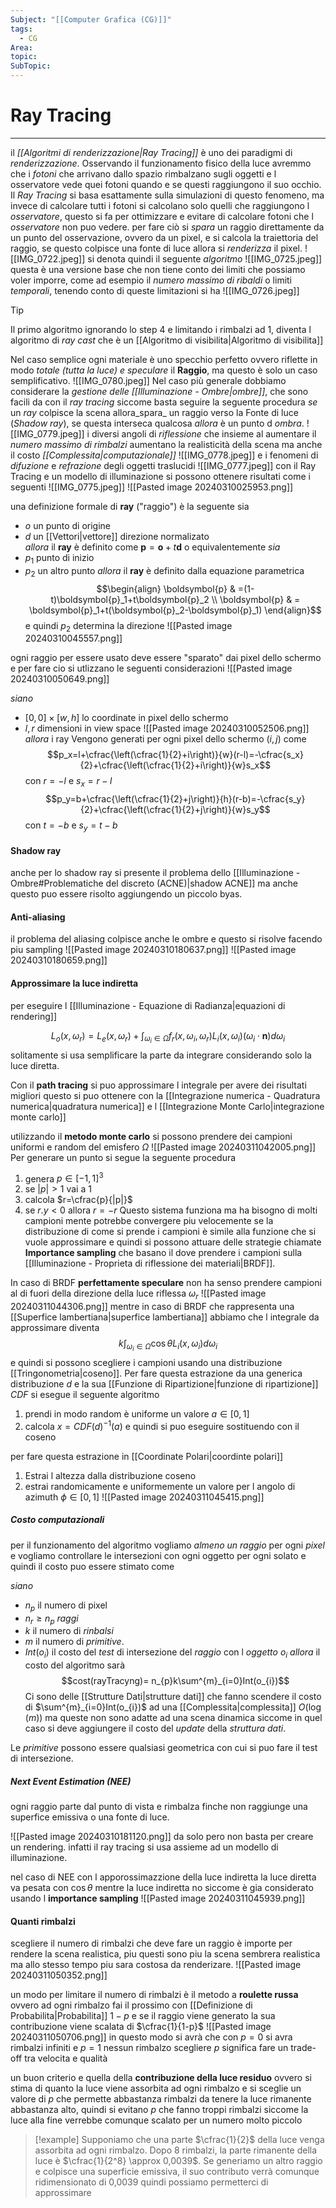 ```yaml
---
Subject: "[[Computer Grafica (CG)]]"
tags:
  - CG
Area: 
topic: 
SubTopic:
---
```


# Ray Tracing
---
il _[[Algoritmi di renderizzazione|Ray Tracing]]_ è uno dei paradigmi di _renderizzazione_.
Osservando il funzionamento fisico della luce avremmo che i _fotoni_ che arrivano dallo spazio rimbalzano sugli oggetti e l osservatore vede quei fotoni quando e se questi raggiungono il suo occhio. 
Il _Ray Tracing_ si basa esattamente sulla simulazioni di questo fenomeno, ma invece di calcolare tutti i fotoni si calcolano solo quelli che raggiungono l _osservatore_, questo si fa per ottimizzare e evitare di calcolare fotoni che l _osservatore_ non puo vedere.
per fare ciò si _spara_ un raggio direttamente da un punto del osservazione, ovvero da un pixel, e si calcola la traiettoria del raggio, se questo colpisce una fonte di luce allora si _renderizza_ il pixel.
![[IMG_0722.jpeg]]
si denota quindi il seguente _algoritmo_
![[IMG_0725.jpeg]]
questa è una versione base che non tiene conto dei limiti che possiamo voler imporre, come ad esempio il _numero massimo di ribaldi_ o limiti _temporali_, tenendo conto di queste limitazioni si ha 
![[IMG_0726.jpeg]]

> [!tip] 
> Il primo algoritmo ignorando lo step 4 e limitando i rimbalzi ad 1, diventa l algoritmo di _ray cast_ che è un [[Algoritmo di visibilita|Algoritmo di visibilita]] 

Nel caso semplice ogni materiale è uno specchio perfetto ovvero riflette in modo _totale (tutta la luce) e speculare_ il __Raggio__, ma questo è solo un caso semplificativo.
![[IMG_0780.jpeg]]
Nel caso più generale dobbiamo considerare la _gestione delle [[Illuminazione - Ombre|ombre]]_, che sono facili da con il _ray tracing_ siccome basta seguire la seguente procedura
_se_ un _ray_ colpisce la scena allora_spara_ un raggio verso la Fonte di luce (_Shadow ray_), se questa interseca qualcosa _allora_ è un punto d _ombra_. 
![[IMG_0779.jpeg]]
i diversi angoli di _riflessione_  che insieme al aumentare il _numero massimo di rimbalzi_ aumentano la realisticità della scena ma anche il costo _[[Complessita|computazionale]]_
![[IMG_0778.jpeg]]
e i fenomeni di _difuzione_ e _refrazione_ degli oggetti traslucidi 
![[IMG_0777.jpeg]]
con il Ray Tracing e un modello di illuminazione si possono ottenere risultati come i seguenti
![[IMG_0775.jpeg]]
![[Pasted image 20240310025953.png]]

una definizione formale di __ray__ ("raggio")  è la seguente
sia 
- $o$ un punto di origine  
- $d$ un [[Vettori|vettore]] direzione normalizato  
_allora_  il __ray__ è definito come $\boldsymbol{p}=\boldsymbol{o} + t\boldsymbol{d}$ o equivalentemente 
_sia_
- $p_1$ punto di inizio  
- $p_2$ un altro punto 
_allora_   il __ray__ è definito dalla equazione parametrica $$\begin{align}
\boldsymbol{p} & =(1-t)\boldsymbol{p}_1+t\boldsymbol{p}_2 \\
\boldsymbol{p} & = \boldsymbol{p}_1+t(\boldsymbol{p}_2-\boldsymbol{p}_1)
\end{align}$$e quindi  $p_2$  determina la direzione
![[Pasted image 20240310045557.png]]


ogni raggio per essere usato deve essere "sparato" dai pixel dello schermo e per fare cio si utlizzano le seguenti considerazioni
![[Pasted image 20240310050649.png]]

_siano_
- $[0,0]\times [w,h]$ lo coordinate in pixel dello schermo
- $l,r$ dimensioni in view space 
![[Pasted image 20240310052506.png]]
_allora_ i ray Vengono generati per ogni pixel dello schermo $(i,j)$ come $$p_x=l+\cfrac{\left(\cfrac{1}{2}+i\right)}{w}(r-l)=-\cfrac{s_x}{2}+\cfrac{\left(\cfrac{1}{2}+i\right)}{w}s_x$$ con $r=-l$ e $s_x=r-l$$$p_y=b+\cfrac{\left(\cfrac{1}{2}+j\right)}{h}(r-b)=-\cfrac{s_y}{2}+\cfrac{\left(\cfrac{1}{2}+j\right)}{w}s_y$$ con $t=-b$ e $s_y=t-b$





#### Shadow ray
anche per lo shadow ray si presente il problema dello [[Illuminazione - Ombre#Problematiche del discreto (ACNE)|shadow ACNE]] ma anche questo puo essere risolto aggiungendo un piccolo byas.

#### Anti-aliasing
il problema del aliasing colpisce anche le ombre e questo si risolve facendo piu sampling 
![[Pasted image 20240310180637.png]] 
![[Pasted image 20240310180659.png]]

#### Approssimare la luce indiretta
per eseguire l [[Illuminazione - Equazione di Radianza|equazioni di rendering]] 

$$L_o(x,\omega_r) =L_e(x,\omega_r)+  \displaystyle\int_{\omega_i \in  \Omega}  f_r(x,\omega_i,\omega_r)L_i(x,\omega_i)(\omega_i\cdot \boldsymbol{n}) d\omega_i$$
solitamente si usa semplificare la parte da integrare considerando solo la luce diretta. 

Con il __path tracing__ si puo approssimare l integrale per avere dei risultati migliori questo si puo ottenere con la [[Integrazione numerica - Quadratura numerica|quadratura numerica]] e l [[Integrazione Monte Carlo|integrazione monte carlo]]

utilizzando il __metodo monte carlo__ si possono prendere dei campioni uniformi e random del emisfero $\Omega$ 
![[Pasted image 20240311042005.png]]
Per generare un punto si segue la seguente procedura
1. genera $p \in [-1,1]^3$
2. se $|p|>1$ vai a 1
3. calcola $r=\cfrac{p}{|p|}$
4. se $r.y<0$ allora $r=-r$
Questo sistema funziona ma ha bisogno di molti campioni mente potrebbe convergere piu velocemente se la distribuzione di come si prende i campioni è simile alla funzione che si vuole approssimare e quindi si possono attuare delle strategie chiamate __Importance sampling__ che basano il dove prendere i campioni  sulla [[Illuminazione - Proprieta di riflessione dei materiali|BRDF]].

In caso di BRDF __perfettamente speculare__ non ha senso prendere campioni al di fuori della direzione della luce riflessa $\omega_r$ ![[Pasted image 20240311044306.png]]
mentre in caso di BRDF che rappresenta una [[Superfice lambertiana|superfice lambertiana]] abbiamo che l integrale da approssimare diventa $$k\int_{\omega_i \in  \Omega}\cos \theta  L_i(x,\omega_i)d\omega _i$$ e quindi si possono scegliere i campioni usando una distribuzione [[Tringonometria|coseno]].
Per fare questa estrazione da una generica distribuzione $d$  e la sua [[Funzione di Ripartizione|funzione di ripartizione]] $CDF$ si esegue il seguente algoritmo
1. prendi in modo random è uniforme un valore $a\in [0,1]$
2. calcola $x=CDF(d)^{-1}(a)$ 
e quindi si puo eseguire sostituendo con il coseno

per fare questa estrazione in [[Coordinate Polari|coordinte polari]] 
1. Estrai l altezza dalla distribuzione coseno
2. estrai randomicamente e uniformemente un valore  per l angolo di azimuth $\phi \in [0,1]$
![[Pasted image 20240311045415.png]]



##### Costo computazionali 
per il funzionamento del algoritmo vogliamo _almeno un raggio_ per ogni _pixel_ e vogliamo controllare le intersezioni con ogni oggetto per ogni solato  e quindi il costo puo essere stimato come

_siano_   
- $n_{p}$ il numero di pixel 
- $n_{r}\geq n_{p}$ _raggi_
- $k$ il numero di _rinbalsi_
- $m$ il numero di _primitive_.
- $Int(o_{i})$  il costo del _test_ di intersezione del _raggio_ con l _oggetto_ $o_{i}$
   _allora_ il costo del algoritmo sarà $$cost(rayTracyng)= n_{p}k\sum^{m}_{i=0}Int(o_{i})$$Ci sono delle [[Strutture Dati|strutture dati]] che  fanno scendere il costo di $\sum^{m}_{i=0}Int(o_{i})$ ad una [[Complessita|complessita]] $O(\log (m))$ ma queste non sono adatte ad una scena dinamica siccome in quel caso si deve aggiungere il costo del _update_ della _struttura dati_.

Le _primitive_ possono essere qualsiasi geometrica con cui si puo fare il test di intersezione.




##### Next Event Estimation (NEE)
ogni raggio parte dal punto di vista e rimbalza finche non raggiunge una superfice emissiva o una fonte di luce.

![[Pasted image 20240310181120.png]]
da solo pero non basta per creare un rendering. infatti il ray tracing si usa assieme ad un modello di illuminazione.

nel caso di NEE con l apporossimazzione della luce indiretta la luce diretta va pesata con $\cos \theta$ mentre la luce indiretta no siccome è gia considerato usando l __importance sampling__
![[Pasted image 20240311045939.png]]



#### Quanti rimbalzi
scegliere il numero di rimbalzi che deve fare un raggio è importe per rendere la scena realistica, piu questi sono piu la scena sembrera realistica ma allo stesso tempo piu sara costosa da renderizare.
![[Pasted image 20240311050352.png]]

un modo per limitare il numero di rimbalzi  è il metodo a __roulette russa__ ovvero ad ogni rimbalzo fai il prossimo con [[Definizione di Probabilita|Probabilita]] $1-p$ e se il raggio viene generato la sua contribuzione viene scalata di $\cfrac{1}{1-p}$
![[Pasted image 20240311050706.png]]
in questo modo si avrà che con  $p=0$  si avra rimbalzi infiniti e  $p=1$ nessun rimbalzo
scegliere $p$ significa fare un trade-off tra velocita e qualità

un buon criterio e quella della __contribuzione della luce residuo__ ovvero si stima di quanto la luce viene assorbita ad ogni rimbalzo e si sceglie un valore di $p$ che permette abbastanza rimbalzi da tenere la luce rimanente abbastanza alto, quindi si evitano $p$ che fanno troppi rimbalzi siccome la luce alla fine verrebbe comunque scalato per un numero molto piccolo

>[!example]
>Supponiamo che una parte $\cfrac{1}{2}$ della luce venga assorbita ad ogni rimbalzo. Dopo 8 rimbalzi, la parte rimanente della luce è $\cfrac{1}{2^8} \approx 0,0039$.
>Se generiamo un altro raggio e colpisce una superficie emissiva, il suo contributo
>verrà comunque ridimensionato di 0,0039 quindi  possiamo permetterci di approssimare
